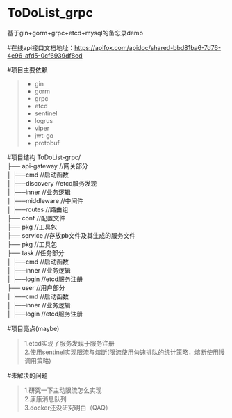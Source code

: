 # ToDoList_grpc
基于gin+gorm+grpc+etcd+mysql的备忘录demo

#在线api接口文档地址：https://apifox.com/apidoc/shared-bbd81ba6-7d76-4e96-afd5-0cf6939df8ed

#项目主要依赖
>* gin
>* gorm 
>* grpc  
>* etcd  
>* sentinel  
>* logrus  
>* viper  
>* jwt-go  
>* protobuf  

#项目结构
ToDoList-grpc/  
├── api-gateway //网关部分  
│   ├──cmd //启动函数  
│   ├──discovery //etcd服务发现  
│   ├──inner //业务逻辑  
│   ├──middleware //中间件  
│   ├──routes //路由组  
├── conf //配置文件  
├── pkg //工具包  
├── service //存放pb文件及其生成的服务文件  
├── pkg //工具包  
├── task //任务部分  
│   ├──cmd //启动函数  
│   ├──inner //业务逻辑  
│   ├──login //etcd服务注册  
├── user //用户部分  
│   ├──cmd //启动函数  
│   ├──inner //业务逻辑  
│   ├──login //etcd服务注册  

#项目亮点(maybe)  
> 1.etcd实现了服务发现于服务注册  
> 2.使用sentinel实现限流与熔断(限流使用匀速排队的统计策略，熔断使用慢调用策略)

#未解决的问题
> 1.研究一下主动限流怎么实现  
> 2.康康消息队列  
> 3.docker还没研究明白（QAQ）





